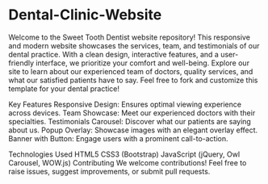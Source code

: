 # Dental-Clinic-Website

Welcome to the Sweet Tooth Dentist website repository! This responsive and modern website showcases the services, team, and testimonials of our dental practice. With a clean design, interactive features, and a user-friendly interface, we prioritize your comfort and well-being. Explore our site to learn about our experienced team of doctors, quality services, and what our satisfied patients have to say. Feel free to fork and customize this template for your dental practice!

Key Features
Responsive Design: Ensures optimal viewing experience across devices.
Team Showcase: Meet our experienced doctors with their specialties.
Testimonials Carousel: Discover what our patients are saying about us.
Popup Overlay: Showcase images with an elegant overlay effect.
Banner with Button: Engage users with a prominent call-to-action.


Technologies Used
HTML5
CSS3 (Bootstrap)
JavaScript (jQuery, Owl Carousel, WOW.js)
Contributing
We welcome contributions! Feel free to raise issues, suggest improvements, or submit pull requests.
